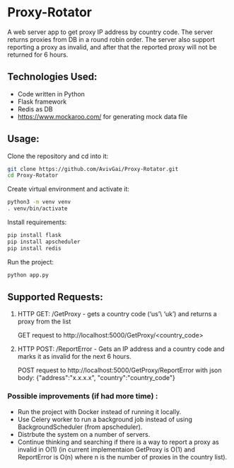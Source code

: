 # Proxy-Rotator
A web server app to get proxy IP address by country code. The server returns proxies from DB in a round robin order. The server also support reporting a proxy as invalid, and after that the reported proxy will not be returned for 6 hours.
## Technologies Used:
* Code written in Python
* Flask framework
* Redis as DB
* https://www.mockaroo.com/ for generating mock data file

## Usage:
Clone the repository and cd into it:
```bash
git clone https://github.com/AvivGai/Proxy-Rotator.git
cd Proxy-Rotator
```
Create virtual environment and activate it:
```bash
python3 -m venv venv
. venv/bin/activate
```
Install requirements:
```bash
pip install flask
pip install apscheduler
pip install redis
```
Run the project:
```bash
python app.py
```
## Supported Requests:
1. HTTP GET: /GetProxy - gets a country code (‘us’\ ‘uk’) and returns a proxy from the list

    GET request to http://localhost:5000/GetProxy/<country_code>

2. HTTP POST: /ReportError - Gets an IP address and a country code and marks it as invalid for the next 6 hours.

    POST request to http://localhost:5000/GetProxy/ReportError with json body: {"address":"x.x.x.x", "country":"country_code"} 


### Possible improvements (if had more time) :
* Run the project with Docker instead of running it locally.
* Use Celery worker to run a background job instead of using BackgroundScheduler (from apscheduler).
* Distrbute the system on a number of servers.
* Continue thinking and searching if there is a way to report a proxy as invalid in O(1) (in current implementaion GetProxy is O(1) and ReportError is O(n) where n is the number of proxies in the country list).
